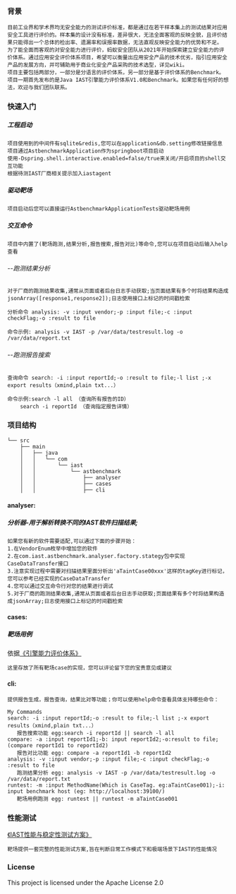 ### 背景
    目前工业界和学术界均无安全能力的测试评价标准，都是通过在若干样本集上的测试结果对应用安全工具进行评价的。样本集的设计没有标准，差异很大，无法全面客观的反映全貌，且评价结果只能得出一个总体的检出率、遗漏率和误报率数据，无法直观反映安全能力的优势和不足。
    为了能全面而客观的对安全能力进行评价，蚂蚁安全团队从2021年开始探索建立安全能力的评价体系。通过应用安全评价体系项目，希望可以衡量出应用安全产品的技术优劣，指引应用安全产品的发展方向，并可辅助用于商业化安全产品采购的技术选型，详见wiki。
    项目主要包括两部分，一部分是分语言的评价体系，另一部分是基于评价体系的Benchmark。项目一期首先发布的是Java IAST引擎能力评价体系V1.0和Benchmark。如果您有任何好的想法，欢迎与我们团队联系。
### 快速入门
##### 工程启动
    项目使用到的中间件有sqlite&redis,您可以在application&db.setting修改链接信息
    项目通过AstbenchmarkApplication作为springboot项目启动
    使用-Dspring.shell.interactive.enabled=false/true来关闭/开启项目的shell交互功能
    根据待测IAST厂商相关提示加入iastagent
##### 驱动靶场
    项目启动后您可以直接运行AstbenchmarkApplicationTests驱动靶场用例
##### 交互命令
    项目中内置了(靶场跑测,结果分析,报告搜索,报告对比)等命令,您可以在项目启动后输入help查看
###### --跑测结果分析
    对于厂商的跑测结果收集,通常从页面或者后台日志手动获取;当页面结果有多个时将结果构造成jsonArray([response1,response2]);日志使用接口上标记的时间戳检索
```分析命令 analysis: -v :input vendor;-p :input file;-c :input checkFlag;-o :result to file```

    命令示例: analysis -v IAST -p /var/data/testresult.log -o /var/data/report.txt
###### --跑测报告搜索
```查询命令 search: -i :input reportId;-o :result to file;-l list ;-x export results（xmind,plain txt...）```

    命令示例:search -l all （查询所有报告的ID） 
        search -i reportId （查询指定报告详情）



### 项目结构
```
└── src
    ├── main
    │   ├── java
    │   │   └── com
    │   │       └── iast
    │   │           └── astbenchmark
    │   │               ├── analyser   
    │   │               ├── cases
    │   │               ├── cli      
```
#### analyser:
##### 分析器-用于解析转换不同的IAST软件扫描结果;
    如果您有新的软件需要适配,可以通过下面的步骤开始：
    1.在VendorEnum枚举中增加您的软件
    2.在com.iast.astbenchmark.analyser.factory.stategy包中实现CaseDataTransfer接口
    3.注意实现过程中需要对扫描结果里面分析出'aTaintCase00xxx'这样的tagKey进行标记，您可以参考已经实现的CaseDataTransfer
    4.您可以通过交互命令行对您的结果进行调试
    5.对于厂商的跑测结果收集,通常从页面或者后台日志手动获取;页面结果有多个时将结果构造成jsonArray;日志使用接口上标记的时间戳检索
#### cases:
##### 靶场用例
依据[《引擎能力评价体系》](https://github.com/alipay/ant-application-security-testing-benchmark/wiki/Java-IAST%E5%BC%95%E6%93%8E%E8%83%BD%E5%8A%9B%E8%AF%84%E4%BB%B7%E4%BD%93%E7%B3%BB)

    这里存放了所有靶场case的实现，您可以评论留下您的宝贵意见或建议
#### cli:
    提供报告生成，报告查询，结果比对等功能；你可以使用help命令查看具体支持哪些命令：
```
My Commands
search: -i :input reportId;-o :result to file;-l list ;-x export results（xmind,plain txt...）
   报告搜索功能 egg:search -i reportId || search -l all
compare: -a :input reportId1;-b: input reportId2;-o:result to file;  (compare reportId1 to reportId2)
   报告对比功能 egg: compare -a reportId1 -b reportId2
analysis: -v :input vendor;-p :input file;-c :input checkFlag;-o :result to file
   跑测结果分析 egg: analysis -v IAST -p /var/data/testresult.log -o /var/data/report.txt
runtest: -m :input MethodName(Which is CaseTag. eg:aTaintCase001);-i: input benchmark host (eg: http://localhost:39100/)
   靶场用例跑测 egg: runtest || runtest -m aTaintCase001
```
### 性能测试
   [《IAST性能与稳定性测试方案》](https://github.com/alipay/ant-application-security-testing-benchmark/wiki/IAST%E6%80%A7%E8%83%BD%E4%B8%8E%E7%A8%B3%E5%AE%9A%E6%80%A7%E6%B5%8B%E8%AF%95%E6%96%B9%E6%A1%88)

    靶场提供一套完整的性能测试方案,旨在判断日常工作模式下和极端场景下IAST的性能情况
### License
This project is licensed under the Apache License 2.0
